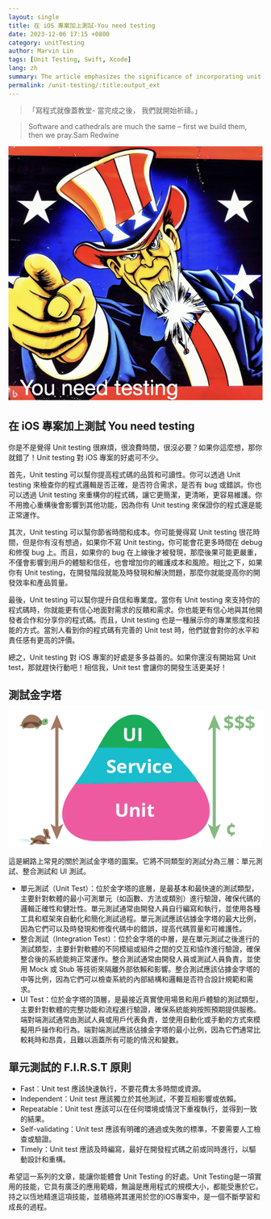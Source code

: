 ```yaml
---
layout: single
title: 在 iOS 專案加上測試-You need testing
date: 2023-12-06 17:15 +0800
category: unitTesting
author: Marvin Lin
tags: [Unit Testing, Swift, Xcode]
lang: zh
summary: The article emphasizes the significance of incorporating unit testing into iOS projects. It begins with a quote comparing writing code to building cathedrals, highlighting the need for a prayer-like phase after completion. The author argues that unit testing is crucial for improving code quality, readability, and maintenance. Unit testing aids in verifying program logic, meeting requirements, and identifying bugs, allowing for code refactoring without affecting other functionalities. Additionally, the article asserts that unit testing saves time and costs by preventing post-release bug issues, ultimately enhancing development efficiency and product quality. The concept of the testing pyramid is introduced, categorizing tests into unit tests, integration tests, and UI tests. The principles of F.I.R.S.T. for unit testing (Fast, Independent, Repeatable, Self-validating, Timely) are outlined to guide developers in effective testing practices. The article concludes by encouraging readers to embrace unit testing as a practical skill with broad applications, applicable to iOS projects of any scale.
permalink: /unit-testing/:title:output_ext
---
```


> 「寫程式就像蓋教堂- 當完成之後，
我們就開始祈禱。」
> 

> Software and cathedrals are much the same – first we build them, then we pray.Sam Redwine
> 

![You need testing](/assets/unitTesting/add-test-target-on-xcode/you-need-testing.png)

## 在 iOS 專案加上測試 You need testing

你是不是覺得 Unit testing 很麻煩，很浪費時間，很沒必要？如果你這麼想，那你就錯了！Unit testing 對 iOS 專案的好處可不少。

首先，Unit testing 可以幫你提高程式碼的品質和可讀性。你可以透過 Unit testing 來檢查你的程式邏輯是否正確，是否符合需求，是否有 bug 或錯誤。你也可以透過 Unit testing 來重構你的程式碼，讓它更簡潔，更清晰，更容易維護。你不用擔心重構後會影響到其他功能，因為你有 Unit testing 來保證你的程式還是能正常運作。

其次，Unit testing 可以幫你節省時間和成本。你可能覺得寫 Unit testing 很花時間，但是你有沒有想過，如果你不寫 Unit testing，你可能會花更多時間在 debug 和修復 bug 上。而且，如果你的 bug 在上線後才被發現，那麼後果可能更嚴重，不僅會影響到用戶的體驗和信任，也會增加你的維護成本和風險。相比之下，如果你有 Unit testing，在開發階段就能及時發現和解決問題，那麼你就能提高你的開發效率和產品質量。

最後，Unit testing 可以幫你提升自信和專業度。當你有 Unit testing 來支持你的程式碼時，你就能更有信心地面對需求的反饋和需求。你也能更有信心地與其他開發者合作和分享你的程式碼。而且，Unit testing 也是一種展示你的專業態度和技能的方式。當別人看到你的程式碼有完善的 Unit test 時，他們就會對你的水平和責任感有更高的評價。

總之，Unit testing 對 iOS 專案的好處是多多益善的。如果你還沒有開始寫 Unit test，那就趕快行動吧！相信我，Unit test 會讓你的開發生活更美好！

## 測試金字塔

![測試金字塔](/assets/unitTesting/add-test-target-on-xcode/ui-integrate-unit-testing.png)

這是網路上常見的關於測試金字塔的圖案。它將不同類型的測試分為三層：單元測試、整合測試和 UI 測試。

- 單元測試（Unit Test）：位於金字塔的底層，是最基本和最快速的測試類型，主要針對軟體的最小可測單元（如函數、方法或類別）進行驗證，確保代碼的邏輯正確性和健壯性。單元測試通常由開發人員自行編寫和執行，並使用各種工具和框架來自動化和簡化測試過程。單元測試應該佔據金字塔的最大比例，因為它們可以及時發現和修復代碼中的錯誤，提高代碼質量和可維護性。
- 整合測試（Integration Test）：位於金字塔的中層，是在單元測試之後進行的測試類型，主要針對軟體的不同模組或組件之間的交互和協作進行驗證，確保整合後的系統能夠正常運作。整合測試通常由開發人員或測試人員負責，並使用 Mock 或 Stub 等技術來隔離外部依賴和影響。整合測試應該佔據金字塔的中等比例，因為它們可以檢查系統的內部結構和邏輯是否符合設計規範和需求。
- UI Test：位於金字塔的頂層，是最接近真實使用場景和用戶體驗的測試類型，主要針對軟體的完整功能和流程進行驗證，確保系統能夠按照預期提供服務。端對端測試通常由測試人員或用戶代表負責，並使用自動化或手動的方式來模擬用戶操作和行為。端對端測試應該佔據金字塔的最小比例，因為它們通常比較耗時和昂貴，且難以涵蓋所有可能的情況和變數。

## 單元測試的 F.I.R.S.T 原則

- Fast：Unit test 應該快速執行，不要花費太多時間或資源。
- Independent：Unit test 應該獨立於其他測試，不要互相影響或依賴。
- Repeatable：Unit test 應該可以在任何環境或情況下重複執行，並得到一致的結果。
- Self-validating：Unit test 應該有明確的通過或失敗的標準，不要需要人工檢查或驗證。
- Timely：Unit test 應該及時編寫，最好在開發程式碼之前或同時進行，以驅動設計和重構。

希望這一系列的文章，能讓你能體會 Unit Testing 的好處。Unit Testing是一項實用的技能，它具有廣泛的應用範疇，無論是應用程式的規模大小，都能受惠於它。持之以恆地精進這項技能，並積極將其運用於您的iOS專案中，是一個不斷學習和成長的過程。

